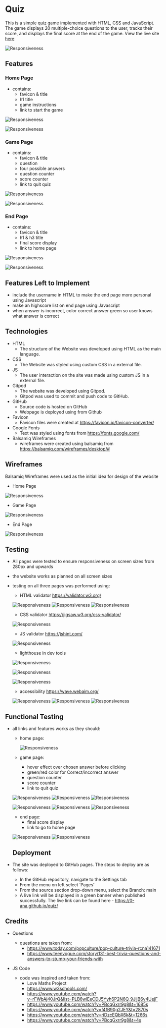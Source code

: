 # Quiz

This is a simple quiz game implemented with HTML, CSS and JavaScript. The game displays 20 multiple-choice questions to the user, tracks their score, and displays the final score at the end of the game. View the live site [here](https://0-ana.github.io/quiz/)

![Responsiveness](docs/project-images/responsiveness.png)

## Features

### Home Page

- contains:
  - favicon & title
  - h1 title
  - game instructions 
  - link to start the game

![Responsiveness](docs/project-images/favicon-index.png)

![Responsiveness](docs/project-images/index-html.png)

### Game Page

- contains:
  - favicon & title
  - question
  - four possible answers 
  - question counter
  - score counter
  - link to quit quiz

![Responsiveness](docs/project-images/favicon-game.png)

![Responsiveness](docs/project-images/game-html.png)

### End Page

- contains:
  - favicon & title
  - h1 & h3 title
  - final score display 
  - link to home page

![Responsiveness](docs/project-images/favicon-end.png)

![Responsiveness](docs/project-images/end-page-html.png)

## Features Left to Implement

- include the username in HTML to make the end page more personal using Javascript
- make an highscore list on end page using Javascript 
- when answer is incorrect, color correct answer green so user knows what answer is correct

## Technologies

- HTML
  - The structure of the Website was developed using HTML as the main language.
- CSS
  - The Website was styled using custom CSS in a external file.
- JS
  - The user interaction on the site was made using custom JS in a external file.
- Gitpod
  - The website was developed using Gitpod.
  - Gitpod was used to commit and push code to GitHub.
- GitHub
  - Source code is hosted on GitHub
  - Webpage is deployed using from Github
- Favicon
  - Favicon files were created at https://favicon.io/favicon-converter/ 
- Google Fonts
  - Text was styled using fonts from https://fonts.google.com/
- Balsamiq Wireframes
  - wireframes were created using balsamiq from https://balsamiq.com/wireframes/desktop/#

## Wireframes 

Balsamiq Wireframes were used as the initial idea for design of the website

- Home Page

![Responsiveness](docs/project-images/wireframes-index-html.png)

- Game Page

![Responsiveness](docs/project-images/wireframes-game-html.png)

- End Page

![Responsiveness](docs/project-images/wireframes-end-html.png)

## Testing

- All pages were tested to ensure responsiveness on screen sizes from 280px and upwards
- the website works as planned on all screen sizes
- testing on all three pages was performed using:
  - HTML validator https://validator.w3.org/

  ![Responsiveness](docs/validation-images/index-html-validator.png)
  ![Responsiveness](docs/validation-images/game-html-validator.png)
  ![Responsiveness](docs/validation-images/end-html-validator.png)

  - CSS validator https://jigsaw.w3.org/css-validator/

  ![Responsiveness](docs/validation-images/css-validator.png)

  - JS validator https://jshint.com/

  ![Responsiveness](docs/validation-images/js-validator.png)

  - lighthouse in dev tools

  ![Responsiveness](docs/validation-images/lighthouse-index-html.png)

  ![Responsiveness](docs/validation-images/lighthouse-game-html.png)

  ![Responsiveness](docs/validation-images/lighthouse-end-html.png)

  - accessibility https://wave.webaim.org/

  ![Responsiveness](docs/validation-images/wave-index-html.png)
  ![Responsiveness](docs/validation-images/wave-game-html.png)
  ![Responsiveness](docs/validation-images/wave-end-html.png)

## Functional Testing

- all links and features works as they should:
  - home page:

    ![Responsiveness](docs/project-images/start-game-link.png)

  - game page:
    - hover effect over chosen answer before clicking
    - green/red color for Correct/incorrect answer
    - question counter
    - score counter
    - link to quit quiz

  ![Responsiveness](docs/project-images/hover-effect.png)
  ![Responsiveness](docs/project-images/correct-answer.png)
  ![Responsiveness](docs/project-images/incorrect-answer.png)

  ![Responsiveness](docs/project-images/question-counter.png)
  ![Responsiveness](docs/project-images/score-counter.png)
  ![Responsiveness](docs/project-images/quit-quiz-link.png)

  - end page:
    - final score display
    - link to go to home page

  ![Responsiveness](docs/project-images/score-display.png)
  ![Responsiveness](docs/project-images/go-home-link.png)

  ## Deployment

- The site was deployed to GitHub pages. The steps to deploy are as follows:
  - In the GitHub repository, navigate to the Settings tab
  - From the menu on left select 'Pages'
  - From the source section drop-down menu, select the Branch: main
  - A live link will be displayed in a green banner when published successfully.
The live link can be found here - https://0-ana.github.io/quiz/

## Credits

- Questions
  - questions are taken from:
    - https://www.today.com/popculture/pop-culture-trivia-rcna141671
    - https://www.teenvogue.com/story/131-best-trivia-questions-and-answers-to-stump-your-friends-with
  
- JS Code
  - code was inspired and taken from: 
    - Love Maths Project
    - https://www.w3schools.com/
    - https://www.youtube.com/watch?v=rFWbAj40JrQ&list=PLB6wlEeCDJ5Yyh6P2N6Q_9JijB6v4UejF
    - https://www.youtube.com/watch?v=PBcqGxrr9g8&t=1685s
    - https://www.youtube.com/watch?v=f4fB9Xg2JEY&t=2870s
    - https://www.youtube.com/watch?v=riDzcEQbX6k&t=1266s
    - https://www.youtube.com/watch?v=PBcqGxrr9g8&t=4s

